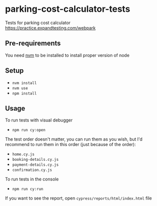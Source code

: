 # parking-cost-calculator-tests
Tests for parking cost calculator https://practice.expandtesting.com/webpark

## Pre-requirements
You need [nvm](https://github.com/nvm-sh/nvm?tab=readme-ov-file#installing-and-updating) to be installed to install proper version of node

## Setup
- `nvm install`
- `nvm use`
- `npm install`

## Usage
To run tests with visual debugger
- `npm run cy:open`

The test order doesn't matter, you can run them as you wish, but I'd recommend to run them in this order (just because of the order):
- `home.cy.js`
- `booking-details.cy.js`
- `payment-details.cy.js`
- `confirmation.cy.js`


To run tests in the console
- `npm run cy:run`

If you want to see the report, open `cypress/reports/html/index.html` file

